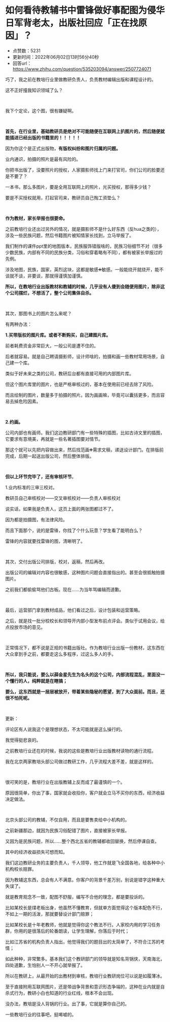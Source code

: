 # 如何看待教辅书中雷锋做好事配图为侵华日军背老太，出版社回应「正在找原因」？
- 点赞数：5231
- 更新时间：2022年06月02日13时56分40秒
- 回答url：https://www.zhihu.com/question/535203094/answer/2507724071
<body>
 <p></p>
 <p data-pid="3_p8RtZH">巧了，我之前在教培行业里做教研负责人，负责教材编辑出版和课程设计的。</p>
 <p data-pid="DExGXaQj">这不正好撞我知识领域了么？</p>
 <p class="ztext-empty-paragraph"><br></p>
 <p data-pid="bHLZ5CHk">我下个定论，这个图，很有嫌疑啊。</p>
 <p class="ztext-empty-paragraph"><br></p>
 <p data-pid="J-RnpwOs"><b>首先，在行业里，基础教研员是绝对不可能随便在互联网上扒图片的，然后随便就能插进已经出版的书籍里的！！！！！</b></p>
 <p data-pid="WGASSnSx">因为你这个是正式出版物，<b>有版权纠纷和图片归属的问题。</b></p>
 <p data-pid="XIlXbG3q">业内通识，拍摄的照片是最有风险的。</p>
 <p data-pid="HsYvK8Et">你把书出版了，没要照片的授权，人家摄影师找上门来打官司，你们公司的脸要还是不要了？</p>
 <p data-pid="HUwuiStk">一本书，那么多图片，要是全用互联网上的照片，光买授权，那得多少钱？</p>
 <p data-pid="A19R8RgJ">要是不买授权就用，打起官司来，教研员自己掏工资垫么？</p>
 <p class="ztext-empty-paragraph"><br></p>
 <p data-pid="5QSf-qn_"><b>作为教材，家长举报也很要命。</b></p>
 <p data-pid="EsNYtv9B">之前教培行业还出过另外的情况，就是摄影师不是什么好东西（反hua之类的），涉及一些民族问题，然后书籍图片被知情家长找到，立马举报了。</p>
 <p data-pid="o_2EQdld">我们制作的课件ppt里的地图版本，民族服饰错版啥的，民族习俗细节不对（很多少数民族，内部有不同的民族分类，习俗和穿着略有不同），都有被家长举报过的先例。</p>
 <p data-pid="J8mfeevi">涉及地图，民族，国家，英烈这块，这都是敏感➕敏感。一般能绕开就绕开，能不谈就不谈，非要谈，那就得谨慎加谨慎。</p>
 <p data-pid="eblbvT0F"><b>所以，在教培行业出版教材和教辅的时候，几乎没有人傻到会随便用图片，除非这个公司摆烂，不想活了，整个公司集体自杀。</b></p>
 <p class="ztext-empty-paragraph"><br></p>
 <p data-pid="2F6cQdQw">其次，那图书上的图片怎么来呢？</p>
 <p data-pid="QFqg3nYE">有两种办法：</p>
 <p data-pid="UBb-mfSg"><b>1.买带版权的图片库。或者不断购买，自己建图片库。</b></p>
 <p data-pid="HQhCUte1">前者耗费资金非常巨大，一般公司是遭不住的。</p>
 <p data-pid="QubTVYwY">后者就容易。就是自己聘请摄影师，设计师啥的，拍摄和画一些教材常用场景，自己建一个库。</p>
 <p data-pid="fBVnc2P5">类似于好未来之类的公司，教研后台都有直接可用的内部图片库。</p>
 <p data-pid="TyxuHwjs">但这个图片库里的图片，也是严格审核过的，基本在使用前已经去除了风险。</p>
 <p data-pid="JE8zoLpp">而且绘制的图片，数量多于拍摄的照片。因为画画嘛，毕竟可以囊括更多，而且容易去掉危险因素。</p>
 <p class="ztext-empty-paragraph"><br></p>
 <p data-pid="9enZ7rnD"><b>2.约画。</b></p>
 <p data-pid="Kotf4X3G">公司内部也有画师。我们这边教研部门有一些特殊的插图，比如古诗文里的插图，它要求有意境美，再就是一些名著插图要对情节。</p>
 <p data-pid="J7G7YNu0">那这个就可以先把内容做出来，然后找范画➕需求文稿，递送设计部门。在排版前完成，后期一起送出版公司，然后整体排版。</p>
 <p class="ztext-empty-paragraph"><br></p>
 <p data-pid="TKD1fTR8"><b>但以上环节完毕了，还有审核环节</b>。</p>
 <p data-pid="2fgUCLaU">1.业内标准的三审三校对。</p>
 <p data-pid="2E5JUbYb">教研员自己审核校对——交叉审核校对——负责人审核校对</p>
 <p data-pid="xb2saifS">说实话，如果我是负责人，这页上面的两张图都过不了。</p>
 <p data-pid="RYTmiTFy">因为都是拍摄图，有法律风险。</p>
 <p data-pid="6KX7W3yQ">而且下面那个，说的是雷锋，你找了个什么玩意？学生看了能明白么？</p>
 <p data-pid="7l5m6U_3">雷锋的内容就要找雷锋的图，清晰明了。</p>
 <p class="ztext-empty-paragraph"><br></p>
 <p data-pid="y2MxSi1x">其次，交付出版公司排版，校对，返稿，然后再改。</p>
 <p data-pid="TfVI1uLY">出版公司的编辑对内容也很敏感，这种图片问题会直接指出的。甚至会很抵触拍摄图片。</p>
 <p data-pid="L8IbWmGl">之前我们都偷偷骂他们古板。现在……为当年骂编辑而道歉。</p>
 <p class="ztext-empty-paragraph"><br></p>
 <p data-pid="CPkOSUul">最后，运营部门拿到教材成品，他们看过之后，设计包装和运营策略。</p>
 <p data-pid="jGBHqpg2">之后，就是找一批分校校长和领导开内部小型发布前点评会。类似于试用会议，给点投放市场的意见。</p>
 <p class="ztext-empty-paragraph"><br></p>
 <p data-pid="LW47WsoH">正常情况下，都不说是正规的书籍出版社。作为教培行业出版一份教材，这东西在大众拿到手之前，都要走这么多程序，过这么多人的手。</p>
 <p class="ztext-empty-paragraph"><br></p>
 <p data-pid="zHQUA32E"><b>所以，我只能说，要么以薛金星先生为名头的这个公司，内部流程混乱，里面没一个懂行的人，纯粹就是在瞎搞；</b></p>
 <p data-pid="ZsSAgV3H"><b>要么，这东西就是一层层被放开，带着某些隐秘的愿望，到了大众面前。而且，还很不怕死呢。</b></p>
 <p class="ztext-empty-paragraph"><br></p>
 <p data-pid="adR-_Psa">更新：</p>
 <p data-pid="qzcDzRTe">评论区有人说我这个是理想状态，不太可能就是这么操行的。</p>
 <p data-pid="mvbnJKBm">我觉得挺悲哀的。</p>
 <p data-pid="wABem1XI">之前教培行业还在的时候，我说的这些是教培行业出版教材读物的通行流程。</p>
 <p data-pid="YzY1B0H8">我在北京两家教培头部公司做过教研工作，几乎流程大差不差，就是这样的。</p>
 <p class="ztext-empty-paragraph"><br></p>
 <p data-pid="_a5QfkaA">很可笑的是，教培行业在出版教辅上反而成了最谨慎的一个。</p>
 <p data-pid="S9z_BbDM">原因很简单，你出了事，国家就会收拾你，客户就会立马不买你的东西，经济收益决定做法。</p>
 <p class="ztext-empty-paragraph"><br></p>
 <p data-pid="fndjpEYk">北京头部公司的教辅，不仅自用，而且是要售卖给中小机构的。</p>
 <p data-pid="h1MBNiyB">之前新疆那边，就因为民族习俗配错了图片，直接被家长举报。</p>
 <p data-pid="v7ZO8seR">又因为是民族问题，所以……整个西北五省的教辅都收回替换，然后停课自查。</p>
 <p data-pid="_U3N_wG7">其中的经济收益损失可想而知。</p>
 <p data-pid="sOTQyeRs">我们这边教研业务的主要负责人，千人领导，他工作就是飞全国各地，给各种中小机构校长赔罪。</p>
 <p data-pid="7tZnETTw">因为教辅这东西，总会有人不满意。你客户的背景千差万别，别说是错字这种重大失误了。</p>
 <p data-pid="iO6eVGBp">就是教育观念不一致，配图不舒服，编写不合他的理念，都是要投诉的。</p>
 <p data-pid="u5JBeUJc">比如某校长是煤老板出身，他虽然不懂教育，但就单方面觉得这个版本配色不行，不如上一期的活泼，那就要替设计部门赔罪；</p>
 <p data-pid="nKTMNXTK">比如某校长是十年老教师，他就是觉得你这个教法不行。人家校内用的学习任务群，你用的是很落后的轮番朗读，让学生理解，你落后于时代；</p>
 <p data-pid="OzReACYA">比如江苏省的机构负责人指出，他觉得我们的题目出的太简单了，不符合江苏的考情；</p>
 <p data-pid="1ki1OJCK">如此种种，非常繁多。基本我们这个教研部门的领导就是知名背锅侠，天南海北，四处道歉，生怕别人一不开心就举报了。</p>
 <p data-pid="LGo5LDrA">所以在教研上，从最开始的出教材到审核，教培行业教研岗位可以说是如履薄冰。</p>
 <p data-pid="DALCce3z">至于直接附用互联网图片，还是带战争背景和意识形态争端的，这种在业内就是自杀式行为，教研小白也知道的行业红线，根本不会出现。</p>
 <p data-pid="YEmceBBw">没办法，教培是没人背锅的行业。出了事，它就是算你自己的。</p>
 <p data-pid="723GY9nn">一些教培行业的往事吧，挺唏嘘的。</p>
</body>